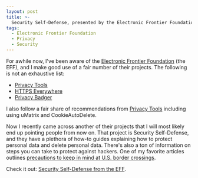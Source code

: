 ```yaml
---
layout: post
title: >-
  Security Self-Defense, presented by the Electronic Frontier Foundation
tags:
  - Electronic Frontier Foundation
  - Privacy
  - Security
---
```


For awhile now, I've been aware of the [Electronic Frontier Foundation][eff]
(the EFF), and I make good use of a fair number of their projects. The
following is not an exhaustive list:

- [Privacy Tools][privacy-tools]
- [HTTPS Everywhere][https-everywhere]
- [Privacy Badger][privacy-badger]

I also follow a fair share of recommendations from [Privacy Tools][privacy-tools]
including using uMatrix and CookieAutoDelete.

Now I recently came across another of their projects that I will most
likely end up pointing people from now on. That project is Security
Self-Defense, and they have a plethora of how-to guides explaining how
to protect personal data and delete personal data. There's also a ton of
information on steps you can take to protect against hackers. One of my
favorite articles outlines [precautions to keep in mind at U.S. border
crossings](https://ssd.eff.org/en/module/things-consider-when-crossing-us-border).

Check it out: [Security Self-Defense from the EFF](https://ssd.eff.org).

[eff]: https://www.eff.org/
[privacy-tools]: https://www.privacytools.io/
[https-everywhere]: https://www.eff.org/https-everywhere
[privacy-badger]: https://www.eff.org/privacybadger
